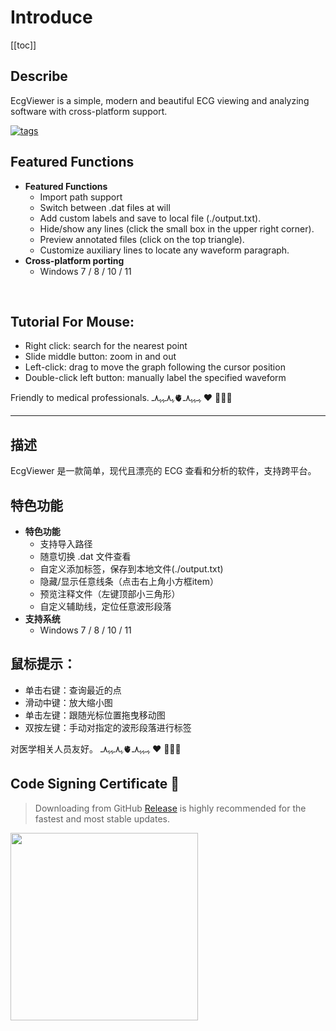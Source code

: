 # Introduce
[[toc]]

## Describe
EcgViewer is a simple, modern and beautiful ECG viewing and analyzing software with cross-platform support.

[<img src="https://img.shields.io/github/release/XMuli/EcgViewer.svg?label=version" alt="tags"/>](https://github.com/XMuli/EcgViewer/releases)

<!-- [<img src="https://img.shields.io/github/downloads/XMuli/EcgViewer/total" alt="Total Downloads" />](https://github.com/XMuli/EcgViewer/releases) -->


## Featured Functions

- **Featured Functions**
  - Import path support
  - Switch between .dat files at will
  - Add custom labels and save to local file (./output.txt).
  - Hide/show any lines (click the small box in the upper right corner).
  - Preview annotated files (click on the top triangle).
  - Customize auxiliary lines to locate any waveform paragraph.
- **Cross-platform porting**
  - Windows 7 / 8 / 10 / 11
  <!-- - Ubuntu 20.04 / 22.04 / 24.04
  - Deepin / UOS 20-23
  - openkylin 1.0.x -->
<!-- - **App Store**
  - Microsoft Store 
  - Deepin / UOS Store 
  - openkylin Store
  - Spark Store -->

<br>

## Tutorial For Mouse:

- Right click: search for the nearest point
- Slide middle button: zoom in and out
- Left-click: drag to move the graph following the cursor position
- Double-click left button: manually label the specified waveform 

Friendly to medical professionals. ﮩـﮩﮩ٨ـ🫀ﮩ٨ـﮩﮩ٨ـ  ❤️ 👨🏻‍⚕️

---

## 描述
EcgViewer 是一款简单，现代且漂亮的 ECG 查看和分析的软件，支持跨平台。

## 特色功能

- **特色功能**
  - 支持导入路径
  - 随意切换 .dat 文件查看
  - 自定义添加标签，保存到本地文件(./output.txt)
  - 隐藏/显示任意线条（点击右上角小方框item）
  - 预览注释文件（左键顶部小三角形）
  - 自定义辅助线，定位任意波形段落
- **支持系统**
  - Windows 7 / 8 / 10 / 11


## 鼠标提示：
- 单击右键：查询最近的点
- 滑动中键：放大缩小图
- 单击左键：跟随光标位置拖曳移动图
- 双按左键：手动对指定的波形段落进行标签

对医学相关人员友好。 ﮩـﮩﮩ٨ـ🫀ﮩ٨ـﮩﮩ٨ـ  ❤️ 👨🏻‍⚕️

  ## Code Signing Certificate 🎉
> Downloading from GitHub [Release](https://github.com/XMuli/EcgViewer/releases) is highly recommended for the fastest and most stable updates. 


<img src="https://fastly.jsdelivr.net/gh/XMuli/xmuliPic@pic/2024/202407300103175.png" width="300"/>